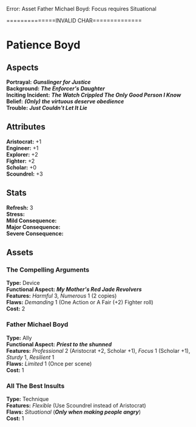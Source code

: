 Error: Asset Father Michael Boyd: Focus requires Situational


==============INVALID CHAR==============

# Patience Boyd
## Aspects
**Portrayal:** ***Gunslinger for Justice***  
**Background:** ***The Enforcer's Daughter***  
**Inciting Incident:** ***The Watch Crippled The Only Good Person I Know***  
**Belief:** ***(Only) the virtuous deserve obedience***  
**Trouble:** ***Just Couldn't Let It Lie***  
## Attributes
**Aristocrat:** +1  
**Engineer:** +1  
**Explorer:** +2  
**Fighter:** +2  
**Scholar:** +0  
**Scoundrel:** +3  
## Stats
**Refresh:** 3  
**Stress:**   
**Mild Consequence:**   
**Major Consequence:**   
**Severe Consequence:**   
## Assets
### The Compelling Arguments
**Type:** Device  
**Functional Aspect:** ***My Mother's Red Jade Revolvers***  
**Features:** *Harmful* 3, *Numerous* 1 (2 copies)  
**Flaws:** *Demanding* 1 (One Action or A Fair (+2) Fighter roll)  
**Cost:** 2  
### Father Michael Boyd
**Type:** Ally  
**Functional Aspect:** ***Priest to the shunned***  
**Features:** *Professional* 2 (Aristocrat +2, Scholar +1), *Focus* 1 (Scholar +1), *Sturdy* 1, *Resilient* 1  
**Flaws:** *Limited* 1 (Once per scene)  
**Cost:** 1  
### All The Best Insults
**Type:** Technique  
**Features:** *Flexible* (Use Scoundrel instead of Aristocrat)  
**Flaws:** *Situational* (***Only when making people angry***)  
**Cost:** 1  
